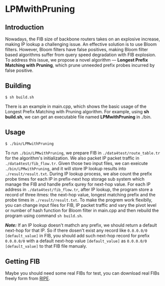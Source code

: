 # LPMwithPruning

## Introduction

Nowadays, the FIB size of backbone routers takes on an explosive increase, making IP lookup a challenging issue. 
An effective solution is to use Bloom filters. 
However, Bloom filters have false positives, making Bloom filter based algorithms suffer from query speed degradation with FIB explosion.
To address this issue, we propose a novel algorithm — **Longest Prefix Matching with Pruning**, which prune unneeded prefix probes incurred by false positive.


## Building

    $ sh build.sh
    
There is an example in main.cpp, which shows the basic usage of the Longest Prefix Matching with Pruning algorithm. For example, using **sh build.sh**, we can get an executable file named **LPMwithPruning** in ./bin.

## Usage

    $ ./bin/LPMwithPruning

To run `./bin/LPMwithPruning`, we prepare FIB in `./data4test/route_table.tr` for the algorithm's initialization. 
We also packet IP packet traffic in `./data4test/fib_flow.tr`.
Given those two input files, we can exeicute `./bin/LPMwithPruning`, and it will store IP lookup results into `./result/result.txt`.
During IP lookup process, we alse count the prefix probe times for each IP in prefix-next hop storage sub system which manage the FIB and handle prefix qurey for next-hop value.
For each IP address in `./data4test/fib_flow.tr`, after IP lookup, the program store a record of three itmes: the next-hop value, longest matching prefix and the probe times in `./result/result.txt`.
To make the progrem work flexiblly, you can change input files for FIB, IP packet traffic and vary the pivot level or number of hash function for Bloom filter in main.cpp and then rebuild the program using command `sh build.sh`.

***Note:*** If an IP lookup doesn't mathch any prefix, we should return a default next-hop for that IP.
So if there dosen't exist any record like `0.0.0.0/0 [default_value]` in FIB, you should add such next-hop record for prefix `0.0.0.0/0` with a default next-hop value `[default_value]` as `0.0.0.0/0 [default_value]` to that FIB file manualy. 

## Getting FIB 
Maybe you should need some real FIBs for test, you can download real FIBs freely form from [RIPE](https://www.ripe.net/).
